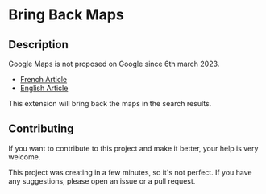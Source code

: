 # Bring Back Maps

## Description

Google Maps is not proposed on Google since 6th march 2023.

-   [French Article](https://www.liberation.fr/economie/pourquoi-google-maps-ne-fonctionne-plus-directement-dans-la-recherche-google-et-comment-y-remedier-20240304_2WCOEUZ5IJADFMSTFPQXY2KBTA/)
-   [English Article](https://www.thelocal.com/20240307/why-google-searches-in-europe-no-longer-show-maps)

This extension will bring back the maps in the search results.

## Contributing

If you want to contribute to this project and make it better, your help is very welcome.

This project was creating in a few minutes, so it's not perfect. If you have any suggestions, please open an issue or a pull request.
